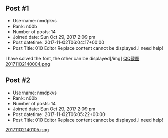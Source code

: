 ## Post #1
- Username: nmdpkvs
- Rank: n00b
- Number of posts: 14
- Joined date: Sun Oct 29, 2017 2:09 pm
- Post datetime: 2017-11-02T06:04:17+00:00
- Post Title: 010 Editor Replace content cannot be displayed .I need help!

I have solved the font, the other can be displayed[/img]
[QQ截图20171102140004.png](https://xentaxbackup.github.io/file/13512_QQ截图20171102140004.png)
## Post #2
- Username: nmdpkvs
- Rank: n00b
- Number of posts: 14
- Joined date: Sun Oct 29, 2017 2:09 pm
- Post datetime: 2017-11-02T06:05:22+00:00
- Post Title: 010 Editor Replace content cannot be displayed .I need help!

[20171102140105.png](https://xentaxbackup.github.io/file/13513_20171102140105.png)
